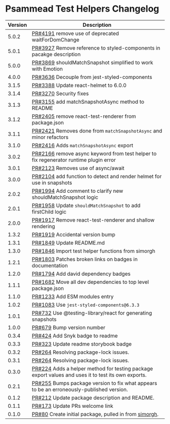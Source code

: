 # Psammead Test Helpers Changelog

<!-- prettier-ignore -->
| Version | Description |
|---------|-------------|
| 5.0.2 | [PR#4191](https://github.com/bbc/psammead/pull/4191) remove use of deprecated waitForDomChange |
| 5.0.1 | [PR#3927](https://github.com/bbc/psammead/pull/3927) Remove reference to styled-components in pacakge description |
| 5.0.0 | [PR#3869](https://github.com/bbc/psammead/pull/3869) shouldMatchSnapshot simplified to work with Emotion |
| 4.0.0 | [PR#3636](https://github.com/bbc/psammead/pull/3636) Decouple from jest-styled-components |
| 3.1.5 | [PR#3388](https://github.com/bbc/psammead/pull/3388) Update react-helmet to 6.0.0 |
| 3.1.4 | [PR#3270](https://github.com/bbc/psammead/pull/3270) Security fixes |
| 3.1.3 | [PR#3155](https://github.com/bbc/psammead/pull/3155) add matchSnapshotAsync method to README |
| 3.1.2 | [PR#2405](https://github.com/bbc/psammead/pull/2405) remove react-test-renderer from package.json |
| 3.1.1 | [PR#2421](https://github.com/bbc/psammead/pull/2421) Removes done from `matchSnapshotAsync` and minor refactors |
| 3.1.0 | [PR#2416](https://github.com/bbc/psammead/pull/2416) Adds `matchSnapshotAsync` export |
| 3.0.2 | [PR#2166](https://github.com/bbc/psammead/pull/2166) remove async keyword from test helper to fix regenerator runtime plugin error |
| 3.0.1 | [PR#2123](https://github.com/bbc/psammead/pull/2125) Removes use of async/await |
| 3.0.0 | [PR#2104](https://github.com/bbc/psammead/pull/2104) add function to detect and render helmet for use in snapshots |
| 2.0.2 | [PR#1994](https://github.com/bbc/psammead/pull/1994) Add comment to clarify new shouldMatchSnapshot logic |
| 2.0.1 | [PR#1958](https://github.com/bbc/psammead/pull/1958) Update `shouldMatchSnapshot` to add firstChild logic |
| 2.0.0 | [PR#1917](https://github.com/bbc/psammead/pull/1917) Remove react-test-renderer and shallow rendering |
| 1.3.2 | [PR#1919](https://github.com/bbc/psammead/pull/1919) Accidental version bump |
| 1.3.1 | [PR#1849](https://github.com/bbc/psammead/pull/1849) Update README.md |
| 1.3.0 | [PR#1846](https://github.com/bbc/psammead/pull/1846/) Import test helper functions from simorgh |
| 1.2.1 | [PR#1803](https://github.com/bbc/psammead/pull/1803/) Patches broken links on badges in documentation |
| 1.2.0 | [PR#1794](https://github.com/bbc/psammead/pull/1794) Add david dependency badges |
| 1.1.1 | [PR#1682](https://github.com/bbc/psammead/pull/1682) Move all dev dependencies to top level package.json |
| 1.1.0   | [PR#1233](https://github.com/bbc/psammead/pull/1233) Add ESM modules entry |
| 1.0.2   | [PR#1083](https://github.com/bbc/psammead/pull/1083) Use `jest-styled-components@6.3.3` |
| 1.0.1   | [PR#732](https://github.com/bbc/psammead/pull/732) Use @testing-library/react for generating snapshots |
| 1.0.0   | [PR#679](https://github.com/bbc/psammead/pull/679) Bump version number |
| 0.3.4   | [PR#424](https://github.com/bbc/psammead/pull/424) Add Snyk badge to readme |
| 0.3.3   | [PR#323](https://github.com/BBC/psammead/pull/323) Update readme storybook badge |
| 0.3.2   | [PR#264](https://github.com/BBC/psammead/pull/319) Resolving package-lock issues. |
| 0.3.1   | [PR#264](https://github.com/BBC/psammead/pull/264) Resolving package-lock issues. |
| 0.3.0   | [PR#224](https://github.com/BBC-News/psammead/pull/224) Adds a helper method for testing package export values and uses it to test its own exports. |
| 0.2.1   | [PR#255](https://github.com/BBC-News/psammead/pull/255) Bumps package version to fix what appears to be an erroneously-published version. |
| 0.1.2   | [PR#212](https://github.com/BBC-News/psammead/pull/212) Update package description and README. |
| 0.1.1   | [PR#173](https://github.com/BBC-News/psammead/pull/173) Update PRs welcome link |
| 0.1.0   | [PR#80](https://github.com/BBC-News/psammead/pull/80) Create initial package, pulled in from [simorgh](https://github.com/BBC-News/simorgh). |
